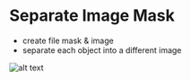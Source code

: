 # Separate Image Mask

- create file mask & image
- separate each object into a different image


![alt text](https://github.com/RuthMarin/[reponame]/blob/[branch]/image.jpg?raw=true)
